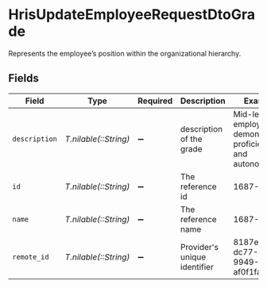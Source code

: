 # HrisUpdateEmployeeRequestDtoGrade

Represents the employee’s position within the organizational hierarchy.


## Fields

| Field                                                      | Type                                                       | Required                                                   | Description                                                | Example                                                    |
| ---------------------------------------------------------- | ---------------------------------------------------------- | ---------------------------------------------------------- | ---------------------------------------------------------- | ---------------------------------------------------------- |
| `description`                                              | *T.nilable(::String)*                                      | :heavy_minus_sign:                                         | description of the grade                                   | Mid-level employee demonstrating proficiency and autonomy. |
| `id`                                                       | *T.nilable(::String)*                                      | :heavy_minus_sign:                                         | The reference id                                           | 1687-3                                                     |
| `name`                                                     | *T.nilable(::String)*                                      | :heavy_minus_sign:                                         | The reference name                                         | 1687-4                                                     |
| `remote_id`                                                | *T.nilable(::String)*                                      | :heavy_minus_sign:                                         | Provider's unique identifier                               | 8187e5da-dc77-475e-9949-af0f1fa4e4e3                       |